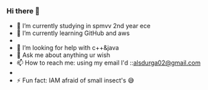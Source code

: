 ### Hi there 👋

 



- 🔭 I’m currently studying in spmvv 2nd year ece
- 🌱 I’m currently learning GitHub and aws
-
- 🤔 I’m looking for help with c++&java
- 💬 Ask me about anything ur wish
- 📫 How to reach me: using my email I'd ::alsdurga02@gmail.com
- 
- ⚡ Fun fact: IAM afraid of small insect's 😅
